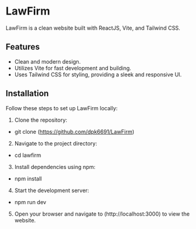 # LawFirm

LawFirm is a clean website built with ReactJS, Vite, and Tailwind CSS.

## Features

- Clean and modern design.
- Utilizes Vite for fast development and building.
- Uses Tailwind CSS for styling, providing a sleek and responsive UI.

## Installation

Follow these steps to set up LawFirm locally:

1. Clone the repository:
- git clone (https://github.com/dpk6691/LawFirm)
2. Navigate to the project directory:
- cd lawfirm
3. Install dependencies using npm:
- npm install
4. Start the development server:
- npm run dev
5. Open your browser and navigate to (http://localhost:3000) to view the website.
